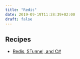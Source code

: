 ```yaml
---
title: "Redis"
date: 2019-09-19T11:28:39+02:00
draft: false
---
```


## Recipes

- [Redis, STunnel, and C#](https://hyeomans.com/redis-stunnel-and-c/)
